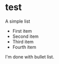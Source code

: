 # test

A simple list
  - First item
  - Second item
  - Third item
  - Fourth item
  
I'm done with bullet list.
